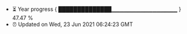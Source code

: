 - ⏳ Year progress { ██████████████▁▁▁▁▁▁▁▁▁▁▁▁▁▁▁▁ } 47.47 %
- ⏰ Updated on Wed, 23 Jun 2021 06:24:23 GMT

